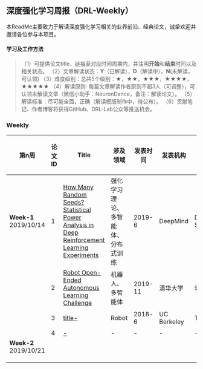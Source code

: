 ## 深度强化学习周报（DRL-Weekly）


本ReadMe主要致力于解读深度强化学习相关的业界前沿、经典论文，诚挚欢迎并邀请各位参与本项目。

#### 学习及工作方法
>（1）可提供论文title、链接至对应时间周期内，并注明**开始**和**结束**时间以及相关状态。
（2）文章解读状态：**Y**（已解读），**D**（解读中），**N**(未解读，可认领)
（3）难度级别：总共5个级别：★，★★，★★★，★★★★，★★★★★
（4）解读原则: 每篇文章解读作者原则不超3人（可调整），可认领未解读文章（微信小助手：NeuronDance，备注：解读论文）。
（5）解读标准：尽可能全面，正确（解读模版制作中，待公布）。
（6）贡献笔记、作者博客将获得GitHub、DRL-Lab公众等推送机会。




### Weekly

| 第n周  | 论文ID    | Title   |  涉及领域    |发表时间|发表机构| 作者|难度级别| 解读状态 |开始-结束时间|贡献作者|论文笔记 |
| ------- | ----------| ---------- | ---------- | ----------| ----------| ---------- | ---------- | ----------- |-----------|----------- |----------- |
| **Week-1**<br>2019/10/14| 1  |[How Many Random Seeds? Statistical Power Analysis in Deep Reinforcement Learning Experiments](https://arxiv.org/abs/1806.08295)  | 强化学习理论、多智能体、分布式训练|2019-6 |DeepMind|David Sliver | ★★★ |Y|2019.10.15 - 2019.10.22|@[NeuronDance](https://github.com/NeuronDance),@[张三](address),@[李四](address)|[detail](https://blog.csdn.net/gsww404/article/details/102531709)|
|  | 2  | [Robot Open-Ended Autonomous Learning Challenge](https://www.aicrowd.com/challenges/neurips-2019-robot-open-ended-autonomous-learning)  | 机器人、多智能体|2019-11 | 清华大学 | 李四 |★★| N|2019.10.25-2019.11-2|||
|  | 3  | [title-]()  | Robot |2018-6 | UC Berkeley | Tom | ★★★★★|D|2019.10.25-2019.11-2|李四，王五，赵三|即将发布|
|  | 4  | [-]()  | - | - | - | -|-||||  | 3  | [-]()  | - | - | - | -|-|||
| **Week-2**<br>2019/10/21|  |  |  |  |  |  |  |
|  |  |  |  |  |  |  |  |
|  |  |  |  |  |  |  |  |
|  |  |  |  |  |  |  |  |
